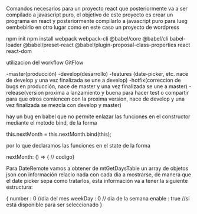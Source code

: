 Comandos necesarios para un proyecto react que posteriormente va a ser compilado a javascript puro, el objetivo de este proyecto es  crear un programa en react y posteriormente compilarlo a javascript puro para lueg oembebirlo en otro lugar  como en este caso un proyecto de wordpress

npm init
npm install webpack webpack-cli @babel/core @babel/cli babel-loader @babel/preset-react @babel/plugin-proposal-class-properties react react-dom

utilizacion del workflow GitFlow

-master(producción)
-develop(desarrollo)
-features (date-picker, etc. nace de develop y una vez finalizada se une a develop)
-hotfix(correccion de bugs en producción, nace de master y una vez finalizada se une a master)
-release(version proxima a lanzamiento y buena para hacer test o compartir para que otros comiencen con la proxima version, nace de develop y una vez finalizada se mezcla con develop y master)

hay un bug en babel que no permite enlazar las funciones en el constructor mediante el metodo bind, de la forma

this.nextMonth = this.nextMonth.bind(this);

por lo que declaramos las funciones en el state de la forma

nextMonth: () => { // codigo}

Para DateRemote vamos a obtener de mtGetDaysTable un array de objetos json con información relacio
nada con cada dia a mostrarse, de manera que el date picker sepa como tratarlos, esta información va a tener la siguiente estructura:

{
    number  : 0 //dia del mes
    weekDay : 0 // dia de la semana
    enable  : true //si está disponible para ser seleccionado
}